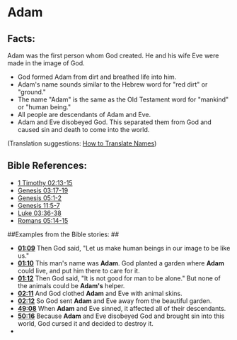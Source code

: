 # Adam #

## Facts: ##

Adam was the first person whom God created. He and his wife Eve were made in the image of God. 

* God formed Adam from dirt and breathed life into him.
* Adam's name sounds similar to the Hebrew word for "red dirt" or "ground."
* The name "Adam" is the same as the Old Testament word for "mankind" or "human being."
* All people are descendants of Adam and Eve.
* Adam and Eve disobeyed God. This separated them from God and caused sin and death to come into the world.

(Translation suggestions: [How to Translate Names](en/ta-vol1/translate/man/translate-names))



## Bible References: ##

* [1 Timothy 02:13-15](en/tn/1ti/help/02/13)
* [Genesis 03:17-19](en/tn/gen/help/03/17)
* [Genesis 05:1-2](en/tn/gen/help/05/01)
* [Genesis 11:5-7](en/tn/gen/help/11/05)
* [Luke 03:36-38](en/tn/luk/help/03/36)
* [Romans 05:14-15](en/tn/rom/help/05/14)

##Examples from the Bible stories: ##

* __[01:09](en/tn/obs/help/01/09)__ Then God said, "Let us make human beings in our image to be like us."
* __[01:10](en/tn/obs/help/01/10)__ This man's name was __Adam__. God planted a garden where __Adam__  could live, and put him there to care for it.
* __[01:12](en/tn/obs/help/01/12)__ Then God said, "It is not good for man to be alone." But none of the animals could be __Adam's__  helper.
* __[02:11](en/tn/obs/help/02/11)__ And God clothed __Adam__  and Eve with animal skins.
* __[02:12](en/tn/obs/help/02/12)__ So God sent __Adam__  and Eve away from the beautiful garden.
* __[49:08](en/tn/obs/help/49/08)__ When __Adam__  and Eve sinned, it affected all of their descendants.
* __[50:16](en/tn/obs/help/50/16)__ Because __Adam__  and Eve disobeyed God and brought sin into this world, God cursed it and decided to destroy it.
*